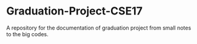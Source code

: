 # Graduation-Project-CSE17
A repository for the documentation of graduation project from small notes to the big codes.
